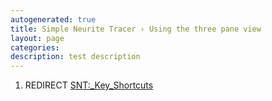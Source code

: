 ```yaml
---
autogenerated: true
title: Simple Neurite Tracer › Using the three pane view
layout: page
categories: 
description: test description
---
```


1.  REDIRECT [SNT:\_Key\_Shortcuts](SNT__Key_Shortcuts)

